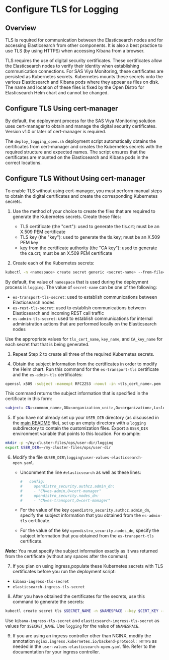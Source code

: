 # Configure TLS for Logging

## Overview

TLS is required for communication between the Elasticsearch nodes and for accessing Elasticsearch from other components. It is also a best practice to use TLS (by using HTTPS) when accessing Kibana from a browser.

TLS requires the use of digital security certificates. These certificates allow the Elasticsearch nodes to verify their identity when establishing communication connections. For SAS Viya Monitoring, these certificates are persisted as Kubernetes secrets. Kubernetes mounts these secrets onto the various Elasticsearch and Kibana pods where they appear as files on disk. The name and location of these files is fixed by the Open Distro for Elasticsearch Helm chart and cannot be changed. 

## Configure TLS Using cert-manager

By default, the deployment process for the SAS Viya Monitoring solution uses cert-manager to obtain and manage the digital security certificates. Version v1.0 or later of cert-manager is required.

The `deploy_logging_open.sh` deployment script automatically obtains the certificates from cert-manager and creates the Kubernetes secrets with the required structure and expected names. The script ensures that the certificates are mounted on the Elasticsearch and Kibana pods in the correct locations.

## Configure TLS Without Using cert-manager

To enable TLS without using cert-manager, you must perform manual steps to obtain the digital certificates and create the corresponding Kubernetes secrets.

1. Use the method of your choice to create the files that are required to generate the Kubernetes secrets. Create these files:

   - TLS certificate (the "cert"): used to generate the tls.crt; must be an X.509 PEM certificate
   - TLS key (the "key"): used to generate the tls.key; must be an X.509 PEM key
   - key from the certificate authority (the "CA key"): used to generate the ca.crt; must be an X.509 PEM certificate

2. Create each of the Kubernetes secrets:

```bash
kubectl -n <namespace> create secret generic <secret-name> --from-file=tls.crt=<tls_cert_name>.pem --from-file=tls.key=<key_name>.key --from-file=ca.crt=<CA_key_name>.pem
```

By default, the value of `namespace` that is used during the deployment process is `logging`. The value of `secret-name` can be one of the following:

   - `es-transport-tls-secret`: used to establish communications between Elasticsearch nodes
   - `es-rest-tls-secret`: used to establish communications between Elasticsearch and incoming REST call traffic
   - `es-admin-tls-secret`: used to establish communications for internal administration actions that are performed locally on the Elasticsearch nodes

Use the appropriate values for `tls_cert_name`, `key_name`, and `CA_key_name` for each secret that that is being generated.

3. Repeat Step 2 to create all three of the required Kubernetes secrets.

4. Obtain the subject information from the certificates in order to modify the Helm chart. Run this command for the `es-transport-tls` certificate and the `es-admin-tls` certificates:

```bash
openssl x509 -subject -nameopt RFC2253 -noout -in <tls_cert_name>.pem
```

This command returns the subject information that is specified in the certificate in this form:

```bash
subject= CN=<common_name>,OU=<organization_unit>,O=<organization>,L=<location>,C=XX
```
5. If you have not already set up your `USER_DIR` directory (as discussed in the [main README](../README.md#customization) file), set up an empty directory with a `logging` subdirectory to contain the customization files. Export a `USER_DIR` environment variable that points to this location. For example:

```bash
mkdir -p ~/my-cluster-files/ops/user-dir/logging
export USER_DIR=~/my-cluster-files/ops/user-dir
```

6. Modify the file `$USER_DIR\logging\user-values-elasticsearch-open.yaml`.

   - Uncomment the line `#elasticsearch` as well as these lines:
   
     ```bash
     #   config:
     #     opendistro_security.authcz.admin_dn:
     #     - "CN=es-admin,O=cert-manager"
     #     opendistro_security.nodes_dn:
     #     - "CN=es-transport,O=cert-manager"
      ```
   - For the value of the key `opendistro_security.authcz.admin_dn`, specify the subject information that you obtained from the `es-admin-tls` certificate.

   - For the value of the key `opendistro_security.nodes_dn`, specify the subject information that you obtained from the `es-transport-tls` certificate.

***Note:*** You must specify the subject information exactly as it was returned from the certificate (without any spaces after the commas). 

7. If you plan on using ingress,populate these Kubernetes secrets with 
TLS certificates before you run the deployment script:

* `kibana-ingress-tls-secret`
* `elasticsearch-ingress-tls-secret`

8. After you have obtained the certificates for the secrets, use this command to generate the secrets:

```bash
kubectl create secret tls $SECRET_NAME -n $NAMESPACE --key $CERT_KEY --cert $CERT_FILE
```

Use `kibana-ingress-tls-secret` and `elasticsearch-ingress-tls-secret` as values for `$SECRET_NAME`. Use `logging` for the value of `$NAMESPACE`.

9. If you are using an ingress controller other than NGINX, modify the annotation 
`nginx.ingress.kubernetes.io/backend-protocol: HTTPS` as needed in the `user-values-elasticsearch-open.yaml` file. Refer to the documentation for your ingress controller. 